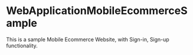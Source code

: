 # WebApplicationMobileEcommerceSample
This is a sample Mobile Ecommerce Website, with Sign-in, Sign-up functionality. 
